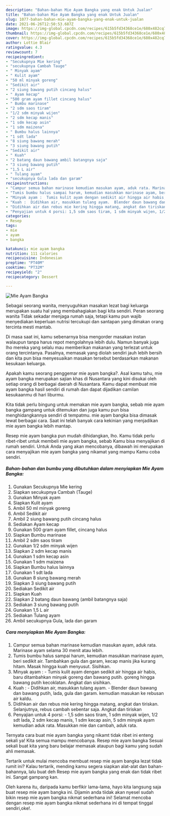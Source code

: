 ```yaml
---
description: "Bahan-bahan Mie Ayam Bangka yang enak Untuk Jualan"
title: "Bahan-bahan Mie Ayam Bangka yang enak Untuk Jualan"
slug: 1077-bahan-bahan-mie-ayam-bangka-yang-enak-untuk-jualan
date: 2021-06-26T12:50:53.687Z
image: https://img-global.cpcdn.com/recipes/615b5fd34368ce1e/680x482cq70/mie-ayam-bangka-foto-resep-utama.jpg
thumbnail: https://img-global.cpcdn.com/recipes/615b5fd34368ce1e/680x482cq70/mie-ayam-bangka-foto-resep-utama.jpg
cover: https://img-global.cpcdn.com/recipes/615b5fd34368ce1e/680x482cq70/mie-ayam-bangka-foto-resep-utama.jpg
author: Lottie Blair
ratingvalue: 4.3
reviewcount: 7
recipeingredient:
- "Secukupnya Mie kering"
- "secukupnya Cambah Tauge"
- " Minyak ayam"
- " Kulit ayam"
- "50 ml minyak goreng"
- "Sedikit air"
- "2 siung bawang putih cincang halus"
- " Ayam kecap"
- "500 gram ayam fillet cincang halus"
- " Bumbu marinase"
- "2 sdm saos tiram"
- "1/2 sdm minyak wijen"
- "2 sdm kecap manis"
- "1 sdm kecap asin"
- "1 sdm maizena"
- " Bumbu halus lainnya"
- "1 sdt lada"
- "8 siung bawang merah"
- "3 siung bawang putih"
- "Sedikit air"
- " Kuah"
- "2 batang daun bawang ambil batangnya saja"
- "3 siung bawang putih"
- "1,5 L air"
- " Tulang ayam"
- "secukupnya Gula lada dan garam"
recipeinstructions:
- "Campur semua bahan marinase kemudian masukan ayam, aduk rata. Marinase ayam selama 30 menit atau lebih."
- "Tumis bumbu halus sampai harum, kemudian masukkan marinase ayam, beri sedikit air. Tambahkan gula dan garam, kecap manis jika kurang hitam. Masak hingga kuah menyusut. Sisihkan."
- "Minyak ayam :  Tumis kulit ayam dengan sedikit air hingga air habis, baru ditambahkan minyak goreng dan bawang putih. goreng hingga bawang putih kecoklatan. Angkat dan sisihkan."
- "Kuah :  Didihkan air, masukkan tulang ayam.  Blender daun bawang dan bawang putih, lada, gula dan garam. kemudian masukan ke rebusan air kaldu."
- "Didihkan air dan rebus mie kering hingga matang, angkat dan tiriskan. Selanjutnya, rebus cambah sebentar saja. Angkat dan tiriskan"
- "Penyajian untuk 4 porsi: 1,5 sdm saos tiram, 1 sdm minyak wijen, 1/2 sdt lada, 2 sdm kecap manis, 1 sdm kecap asin, 5 sdm minyak ayam kemudian aduk rata. Masukkan mie dan cambah, aduk rata."
categories:
- Resep
tags:
- mie
- ayam
- bangka

katakunci: mie ayam bangka 
nutrition: 111 calories
recipecuisine: Indonesian
preptime: "PT40M"
cooktime: "PT32M"
recipeyield: "2"
recipecategory: Dessert

---
```



![Mie Ayam Bangka](https://img-global.cpcdn.com/recipes/615b5fd34368ce1e/680x482cq70/mie-ayam-bangka-foto-resep-utama.jpg)

Sebagai seorang wanita, menyuguhkan masakan lezat bagi keluarga merupakan suatu hal yang membahagiakan bagi kita sendiri. Peran seorang  wanita Tidak sekadar menjaga rumah saja, tetapi kamu pun wajib menyediakan keperluan nutrisi tercukupi dan santapan yang dimakan orang tercinta mesti mantab.

Di masa  saat ini, kamu sebenarnya bisa mengorder masakan instan walaupun tanpa harus repot mengolahnya lebih dulu. Namun banyak juga lho mereka yang selalu mau memberikan makanan yang terlezat untuk orang tercintanya. Pasalnya, memasak yang diolah sendiri jauh lebih bersih dan kita pun bisa menyesuaikan masakan tersebut berdasarkan makanan kesukaan keluarga. 



Apakah kamu seorang penggemar mie ayam bangka?. Asal kamu tahu, mie ayam bangka merupakan sajian khas di Nusantara yang kini disukai oleh setiap orang di berbagai daerah di Nusantara. Kamu dapat membuat mie ayam bangka hasil sendiri di rumah dan dapat dijadikan camilan kesukaanmu di hari liburmu.

Kita tidak perlu bingung untuk memakan mie ayam bangka, sebab mie ayam bangka gampang untuk ditemukan dan juga kamu pun bisa menghidangkannya sendiri di tempatmu. mie ayam bangka bisa dimasak lewat berbagai cara. Saat ini telah banyak cara kekinian yang menjadikan mie ayam bangka lebih mantap.

Resep mie ayam bangka pun mudah dihidangkan, lho. Kamu tidak perlu ribet-ribet untuk membeli mie ayam bangka, sebab Kamu bisa menyajikan di rumah sendiri. Untuk Anda yang akan mencobanya, dibawah ini merupakan cara menyajikan mie ayam bangka yang nikamat yang mampu Kamu coba sendiri.

<!--inarticleads1-->

##### Bahan-bahan dan bumbu yang dibutuhkan dalam menyiapkan Mie Ayam Bangka:

1. Gunakan Secukupnya Mie kering
1. Siapkan secukupnya Cambah (Tauge)
1. Gunakan  Minyak ayam
1. Siapkan  Kulit ayam
1. Ambil 50 ml minyak goreng
1. Ambil Sedikit air
1. Ambil 2 siung bawang putih cincang halus
1. Sediakan  Ayam kecap
1. Gunakan 500 gram ayam fillet, cincang halus
1. Siapkan  Bumbu marinase
1. Ambil 2 sdm saos tiram
1. Gunakan 1/2 sdm minyak wijen
1. Siapkan 2 sdm kecap manis
1. Gunakan 1 sdm kecap asin
1. Gunakan 1 sdm maizena
1. Siapkan  Bumbu halus lainnya
1. Gunakan 1 sdt lada
1. Gunakan 8 siung bawang merah
1. Siapkan 3 siung bawang putih
1. Sediakan Sedikit air
1. Siapkan  Kuah
1. Siapkan 2 batang daun bawang (ambil batangnya saja)
1. Sediakan 3 siung bawang putih
1. Gunakan 1,5 L air
1. Sediakan  Tulang ayam
1. Ambil secukupnya Gula, lada dan garam




<!--inarticleads2-->

##### Cara menyiapkan Mie Ayam Bangka:

1. Campur semua bahan marinase kemudian masukan ayam, aduk rata. Marinase ayam selama 30 menit atau lebih.
1. Tumis bumbu halus sampai harum, kemudian masukkan marinase ayam, beri sedikit air. Tambahkan gula dan garam, kecap manis jika kurang hitam. Masak hingga kuah menyusut. Sisihkan.
1. Minyak ayam :  - Tumis kulit ayam dengan sedikit air hingga air habis, baru ditambahkan minyak goreng dan bawang putih. goreng hingga bawang putih kecoklatan. Angkat dan sisihkan.
1. Kuah :  - Didihkan air, masukkan tulang ayam. -  Blender daun bawang dan bawang putih, lada, gula dan garam. kemudian masukan ke rebusan air kaldu.
1. Didihkan air dan rebus mie kering hingga matang, angkat dan tiriskan. Selanjutnya, rebus cambah sebentar saja. Angkat dan tiriskan
1. Penyajian untuk 4 porsi: - 1,5 sdm saos tiram, 1 sdm minyak wijen, 1/2 sdt lada, 2 sdm kecap manis, 1 sdm kecap asin, 5 sdm minyak ayam kemudian aduk rata. Masukkan mie dan cambah, aduk rata.




Ternyata cara buat mie ayam bangka yang nikamt tidak ribet ini enteng sekali ya! Kita semua mampu mencobanya. Resep mie ayam bangka Sesuai sekali buat kita yang baru belajar memasak ataupun bagi kamu yang sudah ahli memasak.

Tertarik untuk mulai mencoba membuat resep mie ayam bangka lezat tidak rumit ini? Kalau tertarik, mending kamu segera siapkan alat-alat dan bahan-bahannya, lalu buat deh Resep mie ayam bangka yang enak dan tidak ribet ini. Sangat gampang kan. 

Oleh karena itu, daripada kamu berfikir lama-lama, hayo kita langsung saja buat resep mie ayam bangka ini. Dijamin anda tiidak akan nyesel sudah bikin resep mie ayam bangka nikmat sederhana ini! Selamat mencoba dengan resep mie ayam bangka nikmat sederhana ini di tempat tinggal sendiri,oke!.

